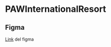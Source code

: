 # PAWInternationalResort


## Figma
[Link](https://www.figma.com/file/X6tw8gU3n18jc7EDeKUsQ9/PaW?node-id=212:3) del figma
